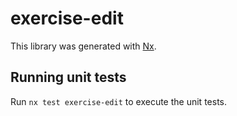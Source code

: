 # exercise-edit

This library was generated with [Nx](https://nx.dev).

## Running unit tests

Run `nx test exercise-edit` to execute the unit tests.
